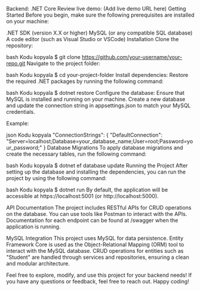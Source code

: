 Backend: .NET Core
Review live demo: (Add live demo URL here)
Getting Started
Before you begin, make sure the following prerequisites are installed on your machine:

.NET SDK (version X.X or higher)
MySQL (or any compatible SQL database)
A code editor (such as Visual Studio or VSCode)
Installation
Clone the repository:

bash
Kodu kopyala
$ git clone https://github.com/your-username/your-repo.git
Navigate to the project folder:

bash
Kodu kopyala
$ cd your-project-folder
Install dependencies: Restore the required .NET packages by running the following command:

bash
Kodu kopyala
$ dotnet restore
Configure the database: Ensure that MySQL is installed and running on your machine. Create a new database and update the connection string in appsettings.json to match your MySQL credentials.

Example:

json
Kodu kopyala
"ConnectionStrings": {
  "DefaultConnection": "Server=localhost;Database=your_database_name;User=root;Password=your_password;"
}
Database Migrations
To apply database migrations and create the necessary tables, run the following command:

bash
Kodu kopyala
$ dotnet ef database update
Running the Project
After setting up the database and installing the dependencies, you can run the project by using the following command:

bash
Kodu kopyala
$ dotnet run
By default, the application will be accessible at https://localhost:5001 (or http://localhost:5000).

API Documentation
The project includes RESTful APIs for CRUD operations on the database. You can use tools like Postman to interact with the APIs. Documentation for each endpoint can be found at /swagger when the application is running.

MySQL Integration
This project uses MySQL for data persistence. Entity Framework Core is used as the Object-Relational Mapping (ORM) tool to interact with the MySQL database. CRUD operations for entities such as "Student" are handled through services and repositories, ensuring a clean and modular architecture.

Feel free to explore, modify, and use this project for your backend needs! If you have any questions or feedback, feel free to reach out.
Happy coding!
